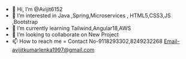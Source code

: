 - 👋 Hi, I’m @Avijit6152
- 👀 I’m interested in Java ,Spring,Microservices , HTML5,CSS3,JS ,Bootstrap
- 🌱 I’m currently learning Tailwind,Angular18,AWS
- 💞️ I’m looking to collaborate on New Project
- 📫 How to reach me = Contact No-9118293302,8249232268  Email-avijitkumarlenka1997@gmail.com

<!---
Avijit6152/Avijit6152 is a ✨ special ✨ repository because its `README.md` (this file) appears on your GitHub profile.
You can click the Preview link to take a look at your changes.
--->
